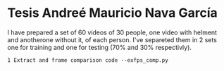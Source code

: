 # Tesis Andreé Mauricio Nava García

I have prepared a set of 60 videos of 30 people, one video with helment and anotherone without it, of each person. I've separeted them in 2 sets one for training and one for testing (70% and 30% respectivly).

    1 Extract and frame comparison code --exfps_comp.py
